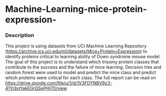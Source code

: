 # Machine-Learning-mice-protein-expression-
### Description
This project is using datasets from UCI Machine Learning Repository (https://archive.ics.uci.edu/ml/datasets/Mice+Protein+Expression) to identify proteins critical to learning ability of Down syndrome mouse model. The goal of this project is to understand which trisomy protein classes that contribute to the success and the failure of mice learning. Decision tree and random forest were used to model and predict the mice class and predict which proteins were critical for each class.
The full report can be read on https://drive.google.com/file/u/1/d/1V3FDYNBV9z3-41YcbnYakEGrQSePHI70/view

